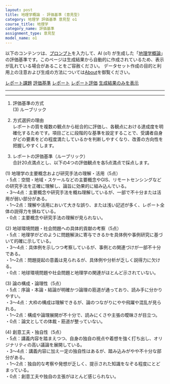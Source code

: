 ```yaml
---
layout: post
title: 地理学概論 - 評価基準 (意見型)
category: 地理学 評価基準 意見型 o1
course_title: 地理学
category_name: 評価基準
assignment_type: 意見型
model_name: o1
---
```


以下のコンテンツは、[プロンプト](https://github.com/takedatoshiyuki/synthetic_assignments/tree/main/generated/地理学/o1/prompt_評価基準-意見型.md)を入力して、AI (o1) が生成した「[地理学概論](/contents/地理学/)」の評価基準です。このページは生成結果から自動的に作成されているため、表示が乱れている場合があることをご容赦ください。
データセット作成の目的と利用上の注意および生成の方法については[About](/About)を御覧ください。

[レポート課題](../レポート課題-意見型)
[評価基準](../評価基準-意見型)
[レポート](../レポート-意見型)
[レポート評価](../レポート評価-意見型)
[生成結果のみを表示](https://github.com/takedatoshiyuki/synthetic_assignments/tree/main/generated/地理学/o1/評価基準-意見型.md)
  

***
***
  
1. 評価基準の方式  
(3) ルーブリック

2. 方式選択の理由  
レポートの質を複数の観点から総合的に評価し、各観点における達成度を明確化するためです。項目ごとに段階的な基準を設定することで、受講者自身がどの要素をどの程度満たしているかを判断しやすくなり、改善の方向性を把握しやすくします。

3. レポートの評価基準（ルーブリック）  
合計20点満点とし、以下の4つの評価観点を各5点満点で採点します。

(1) 地理学の主要概念および研究手法の理解・活用（5点）  
・5点：空間・地域・スケールなどの主要概念やGIS、リモートセンシングなどの研究手法を正確に理解し、論旨に効果的に組み込んでいる。  
・3～4点：主要概念や研究手法を概ね理解しているが、一部で不十分または活用が弱い部分がある。  
・1～2点：理解や活用において大きな誤り、または浅い記述が多く、レポート全体の説得力を損ねている。  
・0点：主要概念や研究手法の理解が見られない。

(2) 地球環境問題・社会問題への具体的貢献の考察（5点）  
・5点：地理学がどのように問題解決に寄与できるかを具体例や事例研究に基づいて的確に示している。  
・3～4点：具体例を示しつつ考察しているが、事例との関連づけが一部不十分である。  
・1～2点：問題提起の意義は見られるが、具体例や分析が乏しく説得力に欠ける。  
・0点：地球環境問題や社会問題と地理学の関連がほとんど示されていない。

(3) 論の構成・論理性（5点）  
・5点：序論・本論・結論が明確かつ論理の筋道が通っており、読み手に分かりやすい。  
・3～4点：大枠の構成は理解できるが、論のつながりにやや飛躍や混乱が見られる。  
・1～2点：構成や論理展開が不十分で、読みにくさや主張の曖昧さが目立つ。  
・0点：論文としての体裁・筋道が整っていない。

(4) 創意工夫・独自性（5点）  
・5点：講義内容を踏まえつつ、自身の独自の視点や着想を強く打ち出し、オリジナリティの高い議論を展開している。  
・3～4点：講義内容に加え一定の独自性はあるが、踏み込みがやや不十分な部分がある。  
・1～2点：独自的な考察や発想が乏しく、提示された知識をなぞる程度にとどまっている。  
・0点：創意工夫や独自の主張がほとんど感じられない。

